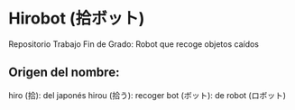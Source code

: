 # Hirobot (拾ボット)
Repositorio Trabajo Fin de Grado: Robot que recoge objetos caídos

## Origen del nombre: 
  hiro (拾): del japonés hirou (拾う): recoger
  bot (ボット): de robot (ロボット)
  
